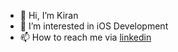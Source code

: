 - 👋 Hi, I’m Kiran
- 👀 I’m interested in iOS Development
- 📫 How to reach me  via [linkedin](https://www.linkedin.com/in/kiran-gurung/) 
<!---
KiranJungGurung/KiranJungGurung is a ✨ special ✨ repository because its `README.md` (this file) appears on your GitHub profile.
You can click the Preview link to take a look at your changes.
--->

